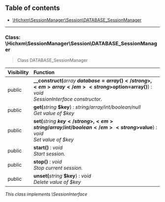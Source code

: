## Table of contents

- [\Hichxm\SessionManager\Session\DATABASE_SessionManager](#class-hichxmsessionmanagersessiondatabase_sessionmanager)

<hr />

### Class: \Hichxm\SessionManager\Session\DATABASE_SessionManager

> Class DATABASE_SessionManager

| Visibility | Function |
|:-----------|:---------|
| public | <strong>__construct(</strong><em>array</em> <strong>$database=array()</strong>, <em>array</em> <strong>$option=array()</strong>)</strong> : <em>void</em><br /><em>SessionInterface constructor.</em> |
| public | <strong>get(</strong><em>string</em> <strong>$key</strong>)</strong> : <em>string/array/int/boolean/null</em><br /><em>Get value of $key</em> |
| public | <strong>set(</strong><em>string</em> <strong>$key</strong>, <em>string/array/int/boolean</em> <strong>$value</strong>)</strong> : <em>void</em><br /><em>Set value of $key</em> |
| public | <strong>start()</strong> : <em>void</em><br /><em>Start session.</em> |
| public | <strong>stop()</strong> : <em>void</em><br /><em>Stop current session.</em> |
| public | <strong>unset(</strong><em>string</em> <strong>$key</strong>)</strong> : <em>void</em><br /><em>Delete value of $key</em> |

*This class implements \SessionInterface*

